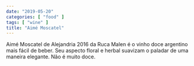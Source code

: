 ```yaml
---
date: "2019-05-20"
categories: [ "food" ]
tags: [ "wine" ]
title: "Aimé Moscatel"
---
```

Aimé Moscatel de Alejandria 2016 da Ruca Malen é o vinho doce argentino mais fácil de beber. Seu aspecto floral e herbal suavizam o paladar de uma maneira elegante. Não é muito doce.
